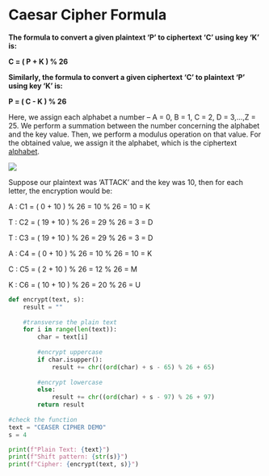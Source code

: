 # Caesar Cipher Formula

**The formula to convert a given plaintext ‘P’ to ciphertext ‘C’ using key ‘K’ is:**

**C = ( P + K ) % 26**

**Similarly, the formula to convert a given ciphertext ‘C’ to plaintext ‘P’ using key ‘K’ is:**

**P = ( C - K ) % 26**

Here, we assign each alphabet a number – A = 0, B = 1, C = 2, D = 3,…,Z = 25. We perform a summation between the number concerning the alphabet and the key value. Then, we perform a modulus operation on that value. For the obtained value, we assign it the alphabet, which is the ciphertext [alphabet](https://www.pythonpool.com/python-alphabet/).

![](https://www.pythonpool.com/wp-content/uploads/2021/05/image-38-1536x768.png)



Suppose our plaintext was ‘ATTACK’ and the key was 10, then for each letter, the encryption would be:

A : C1 = ( 0 + 10 ) % 26 = 10 % 26 = 10 = K

T : C2 = ( 19 + 10 ) % 26 = 29 % 26 = 3 = D

T : C3 = ( 19 + 10 ) % 26 = 29 % 26 = 3 = D

A : C4 = ( 0 + 10 ) % 26 = 10 % 26 = 10 = K

C : C5 = ( 2 + 10 ) % 26 = 12 % 26 = M

K : C6 = ( 10 + 10 ) % 26 = 20 % 26 = U

```python
def encrypt(text, s):
	result = ""
	
	#transverse the plain text
	for i in range(len(text)):
		char = text[i]
		
		#encrypt uppercase
		if char.isupper():
			result += chr((ord(char) + s - 65) % 26 + 65)
		
		#encrypt lowercase	
		else:
			result += chr((ord(char) + s - 97) % 26 + 97)
		return result
	
#check the function
text = "CEASER CIPHER DEMO"
s = 4

print(f"Plain Text: {text}")
print(f"Shift pattern: {str(s)}")
print(f"Cipher: {encrypt(text, s)}")
			
```